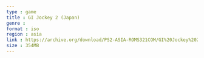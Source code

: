 ```yaml
---
type : game
title : GI Jockey 2 (Japan)
genre : 
format : iso
region : asia
link : https://archive.org/download/PS2-ASIA-ROMS321COM/GI%20Jockey%202%20%28Japan%29.7z
size : 354MB
---
```

